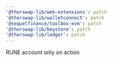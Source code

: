 ```yaml
---
'@thorswap-lib/web-extensions': patch
'@thorswap-lib/walletconnect': patch
'@sequelfinance/toolbox-evm': patch
'@thorswap-lib/keystore': patch
'@thorswap-lib/ledger': patch
---
```


RUNE account only on action

